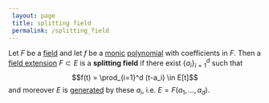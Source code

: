 ```yaml
---
 layout: page
 title: splitting field
 permalink: /splitting_field
---
```

Let $F$ be a [field](https://defsmath.github.io/DefsMath/field) and let $f$ be a [monic](https://defsmath.github.io/DefsMath/monic) [polynomial](https://defsmath.github.io/DefsMath/polynomial_ring) with coefficients in $F$. Then a [field extension](https://defsmath.github.io/DefsMath/field_extension) $F\subset E$ is a **splitting field** if there exist $\{a_i\}_{i=1}^d$ such that $$f(t) = \prod_{i=1}^d (t-a_i) \in E[t]$$ and moreover $E$ is [generated](https://defsmath.github.io/DefsMath/generate_a_field) by these $a_i$, i.e. $E= F(a_1,\dots, a_d)$. 